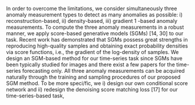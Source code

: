 In order to overcome the limitations, we consider simultaneously three anomaly measurement types to detect as many anomalies as possible: i) reconstruction-based, ii) density-based, iii) gradient 1 -based anomaly measurements. To compute the three anomaly measurements in a robust manner, we apply score-based generative models (SGMs) [14, 30] to our task. Recent work has demonstrated that SGMs possess great strengths in reproducing high-quality samples and obtaining exact probability densities via score functions, i.e., the gradient of the log-density of samples. We design an SGM-based method for our time-series task since SGMs have been typically studied for images and there exist a few papers for the time-series forecasting only. All three anomaly measurements can be acquired naturally through the training and sampling procedures of our proposed SGM method. To be more speci/fic, we i) design our own conditional score network and ii) redesign the denoising score matching loss [17] for our time-series-based task,